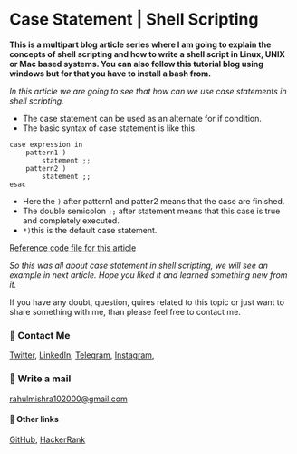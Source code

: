 # Case Statement | Shell Scripting

**This is a multipart blog article series where I am going to explain the concepts of shell scripting and how to write a shell script in Linux, UNIX or Mac based systems. You can also follow this tutorial blog using windows but for that you have to install a bash from.**

_In this article we are going to see that how can we use case statements in shell scripting._

- The case statement can be used as an alternate for if condition.
- The basic syntax of case statement is like this.
```shell
case expression in 
	pattern1 )
		statement ;;
	pattern2 )
		statement ;;
esac
```
- Here the `)` after pattern1 and patter2 means that the case are finished.
- The double semicolon `;;` after statement means that this case is true and completely executed.
- `*)`this is the default case statement.

[Reference code file for this article](https://github.com/rahulMishra05/shell-scripting/blob/main/video12.sh)

_So this was all about case statement in shell scripting, we will see an example in next article. Hope you liked it and learned something new from it._

If you have any doubt, question, quires related to this topic or just want to share something with me, than please feel free to contact me.

### 📱 Contact Me

[Twitter](https://twitter.com/r_mishra10),
[LinkedIn](https://www.linkedin.com/in/rahul-mishra-66210b185),
[Telegram](https://t.me/rahul_mishra10),
[Instagram](https://www.instagram.com/rahul_mishra10/?hl=en),

### 📧 Write a mail
<rahulmishra102000@gmail.com>

#### 🚀 Other links

[GitHub](https://github.com/rahulMishra05),
[HackerRank](https://www.hackerrank.com/rahulmishra10201)